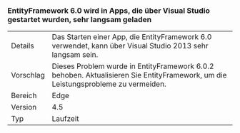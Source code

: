 ### <a name="entityframework-60-loads-very-slowly-in-apps-launched-from-visual-studio"></a>EntityFramework 6.0 wird in Apps, die über Visual Studio gestartet wurden, sehr langsam geladen

|   |   |
|---|---|
|Details|Das Starten einer App, die EntityFramework 6.0 verwendet, kann über Visual Studio 2013 sehr langsam sein.|
|Vorschlag|Dieses Problem wurde in EntityFramework 6.0.2 behoben. Aktualisieren Sie EntityFramework, um die Leistungsprobleme zu vermeiden.|
|Bereich|Edge|
|Version|4.5|
|Typ|Laufzeit|

